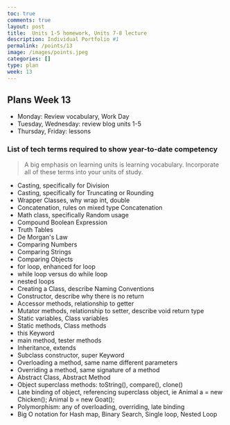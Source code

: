```yaml
---
toc: true
comments: true
layout: post
title:  Units 1-5 homework, Units 7-8 lecture
description: Individual Portfolio #1
permalink: /points/13
image: /images/points.jpeg
categories: []
type: plan
week: 13
---
```


## Plans Week 13
- Monday: Review vocabulary, Work Day
- Tuesday, Wednesday: review blog units 1-5
- Thursday, Friday: lessons

### List of tech terms required to show year-to-date competency
> A big emphasis on learning units is learning vocabulary.  Incorporate all of these terms into your units of study.  
* Casting, specifically for Division
* Casting, specifically for Truncating or Rounding
* Wrapper Classes, why wrap int, double
* Concatenation, rules on mixed type Concatenation
* Math class, specifically Random usage
* Compound Boolean Expression
* Truth Tables
* De Morgan's Law
* Comparing Numbers
* Comparing Strings
* Comparing Objects
* for loop, enhanced for loop
* while loop versus do while loop
* nested loops
* Creating a Class, describe Naming Conventions
* Constructor, describe why there is no return
* Accessor methods, relationship to getter
* Mutator methods, relationship to setter, describe void return type
* Static variables, Class variables
* Static methods, Class methods
* this Keyword
* main method, tester methods
* Inheritance, extends
* Subclass constructor, super Keyword
* Overloading a method, same name different parameters
* Overriding a method, same signature of a method
* Abstract Class, Abstract Method
* Object superclass methods: toString(), compare(), clone()
* Late binding of object, referencing superclass object, ie Animal a = new Chicken(); Animal b = new Goat();
* Polymorphism: any of overloading, overriding, late binding
* Big O notation for Hash map, Binary Search, Single loop, Nested Loop
